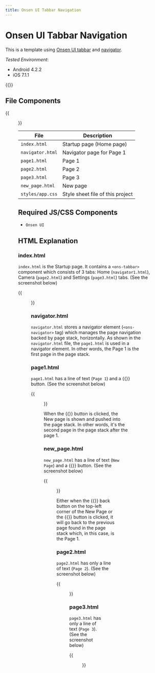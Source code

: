 ```yaml
---
title: Onsen UI Tabbar Navigation
---
```


# Onsen UI Tabbar Navigation

This is a template using [Onsen UI tabbar](https://onsen.io/v2/api/js/ons-tabbar.html) and
[navigator](https://onsen.io/v2/api/js/ons-navigator.html).

*Tested Environment*: 

- Android 4.2.2
- iOS 7.1.1

{{<iframeApp src="https://monaca.github.io/project-templates/9-ons-tab-nav/www/index.html">}}

## File Components                                           

{{<figure src="/images/sampleapp/onsen_ui_tabbar_navigator/tabbar_1.png">}}                           

| File | Description |
|------|-------------|
| `index.html` | Startup page (Home page) |
|  `navigator.html`  | Navigator page for Page 1 |
|  `page1.html`      | Page 1 |
|  `page2.html`      | Page 2 |
|  `page3.html`      | Page 3 |
|  `new_page.html`   | New page |
|  `styles/app.css`  | Style sheet file of this project |

## Required JS/CSS Components

- `Onsen UI`                                       
                                                   
## HTML Explanation                                 

### index.html                                       

`index.html` is the Startup page. It contains a `<ons-tabbar>` component
which consists of 3 tabs: Home (`navigator1.html`), Camera (`page2.html`)
and Settings (`page3.html`) tabs. (See the screenshot below)

{{<figure src="/images/sampleapp/onsen_ui_tabbar_navigator/tabbar_6.png" width="300">}}    

### navigator.html

`navigator.html` stores a navigator element (`<ons-navigator>` tag) which
manages the page navigation backed by page stack, horizontally. As shown
in the `navigator.html` file, the `page1.html` is used in a navigator
element. In other words, the Page 1 is the first page in the page stack.

### page1.html

`page1.html` has a line of text (`Page 1`) and a {{<guilabel name="Push New Page">}} button.
(See the screenshot below)

{{<figure src="/images/sampleapp/onsen_ui_tabbar_navigator/tabbar_2.png" width="300">}} 

When the {{<guilabel name="Push New Page">}} button is clicked, the New page is shown and
pushed into the page stack. In other words, it's the second page in the page stack after the page 1.

### new_page.html

`new_page.html` has a line of text (`New Page`) and a {{<guilabel name="Pop Page">}} button.
(See the screenshot below)

{{<figure src="/images/sampleapp/onsen_ui_tabbar_navigator/tabbar_5.png" width="300">}} 

Either when the {{<guilabel name="Home">}} back button on the top-left corner of the New Page
or the {{<guilabel name="Pop Page">}} button is clicked, it will go back to the previous page
found in the page stack which, in this case, is the Page 1.

### page2.html

`page2.html` has only a line of text (`Page 2`). (See the screenshot below)

{{<figure src="/images/sampleapp/onsen_ui_tabbar_navigator/tabbar_3.png" width="300">}} 

### page3.html

`page3.html` has only a line of text (`Page 3`). (See the screenshot below)

{{<figure src="/images/sampleapp/onsen_ui_tabbar_navigator/tabbar_4.png" width="300">}} 
